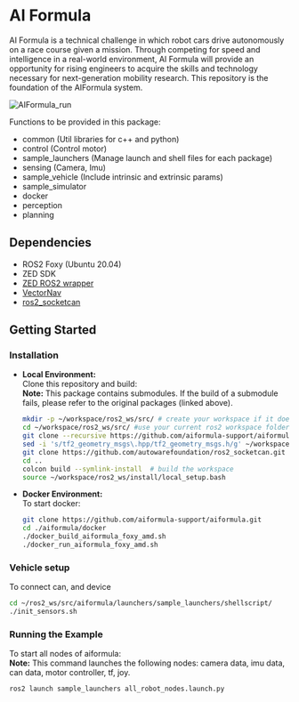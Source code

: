 # AI Formula
AI Formula is a technical challenge in which robot cars drive autonomously on a race course given a mission. Through competing for speed and intelligence in a real-world environment, AI Formula will provide an opportunity for rising engineers to acquire the skills and technology necessary for next-generation mobility research. This repository is the foundation of the AIFormula system.

![AIFormula_run](https://github.com/aiformula-support/aiformula/assets/113084733/87766cdd-de1e-4aef-83c6-0bfbcdcc25cb)

Functions to be provided in this package:
* common  (Util libraries for c++ and python)
* control  (Control motor)
* sample_launchers  (Manage launch and shell files for each package) 
* sensing  (Camera, Imu)
* sample_vehicle  (Include intrinsic and extrinsic params)
* sample_simulator
* docker
* perception
* planning

## Dependencies
* ROS2 Foxy (Ubuntu 20.04)
* ZED SDK
* [ZED ROS2 wrapper](https://github.com/stereolabs/zed-ros2-wrapper)
* [VectorNav](https://github.com/dawonn/vectornav)
* [ros2_socketcan](https://github.com/autowarefoundation/ros2_socketcan.git)
## Getting Started

### Installation

* **Local Environment:**\
Clone this repository and build:\
**Note:** This package contains submodules. If the build of a submodule fails, please refer to the original packages (linked above).
  ```bash
  mkdir -p ~/workspace/ros2_ws/src/ # create your workspace if it does not exist
  cd ~/workspace/ros2_ws/src/ #use your current ros2 workspace folder
  git clone --recursive https://github.com/aiformula-support/aiformula.git
  sed -i 's/tf2_geometry_msgs\.hpp/tf2_geometry_msgs.h/g' ~/workspace/ros2_ws/src/aiformula/sensing/vectornav/vectornav/src/vn_sensor_msgs.cc
  git clone https://github.com/autowarefoundation/ros2_socketcan.git
  cd ..
  colcon build --symlink-install  # build the workspace
  source ~/workspace/ros2_ws/install/local_setup.bash
  ```

* **Docker Environment:**\
To start docker:
  ```bash
  git clone https://github.com/aiformula-support/aiformula.git
  cd ./aiformula/docker
  ./docker_build_aiformula_foxy_amd.sh
  ./docker_run_aiformula_foxy_amd.sh
  ```

### Vehicle setup
To connect can, and device
```bash
cd ~/ros2_ws/src/aiformula/launchers/sample_launchers/shellscript/
./init_sensors.sh
```

### Running the Example
To start all nodes of aiformula:\
**Note:** This command launches the following nodes: camera data, imu data, can data, motor controller, tf, joy.
```bash
ros2 launch sample_launchers all_robot_nodes.launch.py
```
